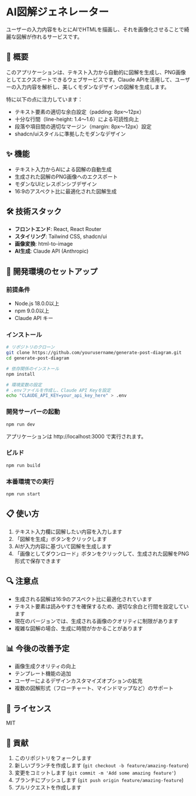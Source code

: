# AI図解ジェネレーター

ユーザーの入力内容をもとにAIでHTMLを描画し、それを画像化させることで綺麗な図解が作れるサービスです。

## 📝 概要

このアプリケーションは、テキスト入力から自動的に図解を生成し、PNG画像としてエクスポートできるウェブサービスです。Claude APIを活用して、ユーザーの入力内容を解析し、美しくモダンなデザインの図解を生成します。

特に以下の点に注力しています：
- テキスト要素の適切な余白設定（padding: 8px〜12px）
- 十分な行間（line-height: 1.4〜1.6）による可読性向上
- 段落や項目間の適切なマージン（margin: 8px〜12px）設定
- shadcn/uiスタイルに準拠したモダンなデザイン

## ✨ 機能

- テキスト入力からAIによる図解の自動生成
- 生成された図解のPNG画像へのエクスポート
- モダンなUIとレスポンシブデザイン
- 16:9のアスペクト比に最適化された図解生成

## 🛠️ 技術スタック

- **フロントエンド**: React, React Router
- **スタイリング**: Tailwind CSS, shadcn/ui
- **画像変換**: html-to-image
- **AI生成**: Claude API (Anthropic)

## 🚀 開発環境のセットアップ

### 前提条件

- Node.js 18.0.0以上
- npm 9.0.0以上
- Claude API キー

### インストール

```bash
# リポジトリのクローン
git clone https://github.com/yourusername/generate-post-diagram.git
cd generate-post-diagram

# 依存関係のインストール
npm install

# 環境変数の設定
# .envファイルを作成し、Claude API Keyを設定
echo "CLAUDE_API_KEY=your_api_key_here" > .env
```

### 開発サーバーの起動

```bash
npm run dev
```

アプリケーションは http://localhost:3000 で実行されます。

### ビルド

```bash
npm run build
```

### 本番環境での実行

```bash
npm run start
```

## 📋 使い方

1. テキスト入力欄に図解したい内容を入力します
2. 「図解を生成」ボタンをクリックします
3. AIが入力内容に基づいて図解を生成します
4. 「画像としてダウンロード」ボタンをクリックして、生成された図解をPNG形式で保存できます

## 🔍 注意点

- 生成される図解は16:9のアスペクト比に最適化されています
- テキスト要素は読みやすさを確保するため、適切な余白と行間を設定しています
- 現在のバージョンでは、生成される画像のクオリティに制限があります
- 複雑な図解の場合、生成に時間がかかることがあります

## 📊 今後の改善予定

- 画像生成クオリティの向上
- テンプレート機能の追加
- ユーザーによるデザインカスタマイズオプションの拡充
- 複数の図解形式（フローチャート、マインドマップなど）のサポート

## 📄 ライセンス

MIT

## 🤝 貢献

1. このリポジトリをフォークします
2. 新しいブランチを作成します (`git checkout -b feature/amazing-feature`)
3. 変更をコミットします (`git commit -m 'Add some amazing feature'`)
4. ブランチにプッシュします (`git push origin feature/amazing-feature`)
5. プルリクエストを作成します
